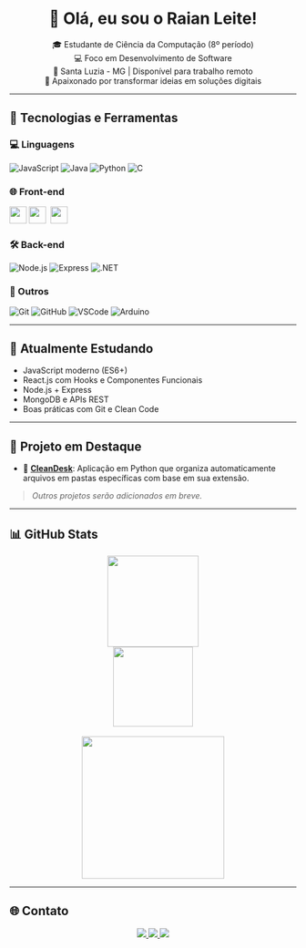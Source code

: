 <h1 align="center">👋 Olá, eu sou o Raian Leite!</h1>

<p align="center">
  🎓 Estudante de Ciência da Computação (8º período) <br>
  💻 Foco em Desenvolvimento de Software <br>
  📍 Santa Luzia - MG | Disponível para trabalho remoto <br>
  🚀 Apaixonado por transformar ideias em soluções digitais
</p>

---

## 🚀 Tecnologias e Ferramentas

### 💻 Linguagens
![JavaScript](https://skillicons.dev/icons?i=js) ![Java](https://skillicons.dev/icons?i=java) ![Python](https://skillicons.dev/icons?i=py) ![C](https://skillicons.dev/icons?i=c)

### 🌐 Front-end
<img src="https://skillicons.dev/icons?i=html,css,bootstrap,react" height="30" />
<img src="https://cdn.jsdelivr.net/gh/devicons/devicon/icons/angularjs/angularjs-original.svg" height="30" style="margin-right: 4px;" />
<img src="https://cdn.jsdelivr.net/gh/devicons/devicon/icons/ionic/ionic-original.svg" height="30" style="margin-right: 4px;" />

### 🛠️ Back-end
![Node.js](https://skillicons.dev/icons?i=nodejs) ![Express](https://skillicons.dev/icons?i=express) ![.NET](https://skillicons.dev/icons?i=dotnet)

### 🧰 Outros
![Git](https://skillicons.dev/icons?i=git) ![GitHub](https://skillicons.dev/icons?i=github) ![VSCode](https://skillicons.dev/icons?i=vscode) ![Arduino](https://skillicons.dev/icons?i=arduino)

---

## 🧠 Atualmente Estudando

- JavaScript moderno (ES6+)
- React.js com Hooks e Componentes Funcionais
- Node.js + Express
- MongoDB e APIs REST
- Boas práticas com Git e Clean Code

---

## 📌 Projeto em Destaque

- 🔹 [**CleanDesk**](https://github.com/RaianLeite/CleanDesk): Aplicação em Python que organiza automaticamente arquivos em pastas específicas com base em sua extensão.

> *Outros projetos serão adicionados em breve.*

---

## 📊 GitHub Stats

<div align="center">
  <img src="https://github-readme-stats.vercel.app/api?username=RaianLeite&show_icons=true&count_private=true&theme=radical" height="160" />
  <br>
  <img src="https://github-readme-stats.vercel.app/api/top-langs?username=RaianLeite&layout=compact&langs_count=6&theme=radical" height="140" />
  <br><br>
  <img src="https://github-readme-activity-graph.vercel.app/graph?username=RaianLeite&theme=radical&area=true" height="250" />
</div>

---

## 🌐 Contato

<div align="center">
  <a href="https://www.linkedin.com/in/raian-leite/" target="_blank">
    <img src="https://img.shields.io/badge/LinkedIn-0077B5?style=for-the-badge&logo=linkedin&logoColor=white" />
  </a>
  <a href="mailto:raianleite97@gmail.com">
    <img src="https://img.shields.io/badge/Gmail-D14836?style=for-the-badge&logo=gmail&logoColor=white" />
  </a>
  <a href="https://www.instagram.com/raian_leite/" target="_blank">
    <img src="https://img.shields.io/badge/Instagram-E4405F?style=for-the-badge&logo=instagram&logoColor=white" />
  </a>
</div>

